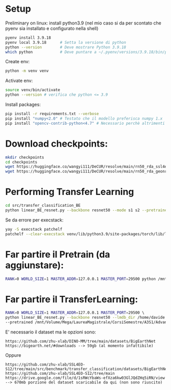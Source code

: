 # Setup

Preliminary on linux: install python3.9
(nel mio caso si da per scontato che pyenv sia installato e configurato nella shell)
```bash
pyenv install 3.9.18
pyenv local 3.9.18      # Setta la versione di python
python --version        # Deve mostrare Python 3.9.18
which python            # Deve puntare a ~/.pyenv/versions/3.9.18/bin/python
```

Create env:
```bash
python -m venv venv 
```

Activate env:
```bash
source venv/bin/activate
python --version # verifica che python <= 3.9
```

Install packages:
```bash 
pip install -r requirements.txt --verbose
pip install "numpy<2.0" # Testato che il modello preferisca numpy 1.x
pip install "opencv-contrib-python<4.7" # Necessario perchè altrimenti non compatibile con numpy 1.x

```

# Download checkpoints:

```bash
mkdir checkpoints
cd checkpoints
wget https://huggingface.co/wangyi111/DeCUR/resolve/main/rn50_rda_ssl4eo-s12_joint_decur_ep100.pth 
wget https://huggingface.co/wangyi111/DeCUR/resolve/main/rn50_rda_geonrw_joint_decur_ep100.pth
```

# Performing Transfer Learning
```bash
cd src/transfer_classification_BE
python linear_BE_resnet.py --backbone resnet50 --mode s1 s2 --pretrained /path/to/pretrained_weights ...
```

Se da errore per execstack:
```bash
yay -S execstack patchelf
patchelf --clear-execstack venv/lib/python3.9/site-packages/torch/lib/libtorch_cpu.so
```

# Far partire il Pretrain (da aggiunstare):
```bash
RANK=0 WORLD_SIZE=1 MASTER_ADDR=127.0.0.1 MASTER_PORT=29500 python /mnt/Volume/Mega/LaureaMagistrale/CorsiSemestre/A3S1/AdvancedDeepLearning/ADL-Project/DeCUR/src/pretrain/pretrain_mm.py --dataset SSL4EO --method DeCUR --data1 /path/to/modality1 --data2 /path/to/modality2 --mode MODAL1 MODAL2
```

# Far partire il TransferLearning:
```bash
RANK=0 WORLD_SIZE=1 MASTER_ADDR=127.0.0.1 MASTER_PORT=29500 \          
python linear_BE_resnet.py --backbone resnet50 --lmdb_dir /home/davide --mode s1 s2 \
--pretrained /mnt/Volume/Mega/LaureaMagistrale/CorsiSemestre/A3S1/AdvancedDeepLearning/ADL-Project/DeCUR/checkpoints/rn50_rda_ssl4eo-s12_joint_decur_ep100.pth
```

E' necessario il dataset ma le opzioni sono:
```
https://github.com/zhu-xlab/DINO-MM/tree/main/datasets/BigEarthNet
https://bigearth.net/#downloads --> 59gb (al momento infattibile)
```

Oppure 
```
https://github.com/zhu-xlab/SSL4EO-S12/tree/main/src/benchmark/transfer_classification/datasets/BigEarthNet
https://github.com/zhu-xlab/SSL4EO-S12/tree/main
https://drive.google.com/file/d/1sRWcYbaWs-efXza6kw03GlJQdZHq5iRN/view --> 670mb porzione del dataset scaricabile da qui (non sono riuscito)
```



